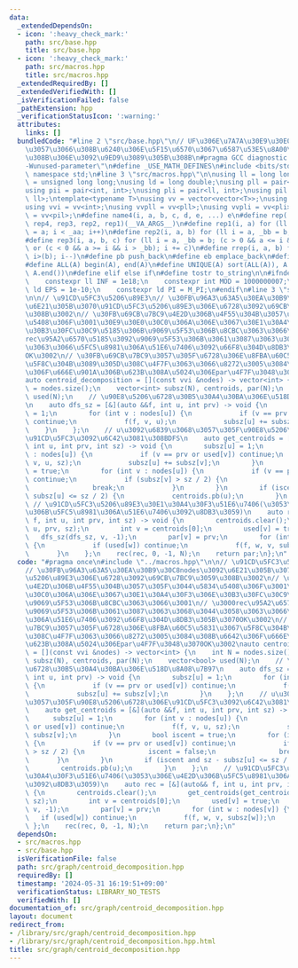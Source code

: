 ```yaml
---
data:
  _extendedDependsOn:
  - icon: ':heavy_check_mark:'
    path: src/base.hpp
    title: src/base.hpp
  - icon: ':heavy_check_mark:'
    path: src/macros.hpp
    title: src/macros.hpp
  _extendedRequiredBy: []
  _extendedVerifiedWith: []
  _isVerificationFailed: false
  _pathExtension: hpp
  _verificationStatusIcon: ':warning:'
  attributes:
    links: []
  bundledCode: "#line 2 \"src/base.hpp\"\n// UF\u306E\u7A7A\u30E9\u30E0\u30C0\u6E21\
    \u3057\u3066\u308B\u6240\u306E\u5F15\u6570\u3067\u6587\u53E5\u8A00\u308F\u308C\
    \u308B\u306E\u3092\u9ED9\u3089\u305B\u308B\n#pragma GCC diagnostic ignored \"\
    -Wunused-parameter\"\n#define _USE_MATH_DEFINES\n#include <bits/stdc++.h>\nusing\
    \ namespace std;\n#line 3 \"src/macros.hpp\"\n\nusing ll = long long;\nusing ull\
    \ = unsigned long long;\nusing ld = long double;\nusing pll = pair<ll, ll>;\n\
    using pii = pair<int, int>;\nusing pli = pair<ll, int>;\nusing pil = pair<int,\
    \ ll>;\ntemplate<typename T>\nusing vv = vector<vector<T>>;\nusing vvl = vv<ll>;\n\
    using vvi = vv<int>;\nusing vvpll = vv<pll>;\nusing vvpli = vv<pli>;\nusing vvpil\
    \ = vv<pil>;\n#define name4(i, a, b, c, d, e, ...) e\n#define rep(...) name4(__VA_ARGS__,\
    \ rep4, rep3, rep2, rep1)(__VA_ARGS__)\n#define rep1(i, a) for (ll i = 0, _aa\
    \ = a; i < _aa; i++)\n#define rep2(i, a, b) for (ll i = a, _bb = b; i < _bb; i++)\n\
    #define rep3(i, a, b, c) for (ll i = a, _bb = b; (c > 0 && a <= i && i < _bb)\
    \ or (c < 0 && a >= i && i > _bb); i += c)\n#define rrep(i, a, b) for (ll i=(a);\
    \ i>(b); i--)\n#define pb push_back\n#define eb emplace_back\n#define mkp make_pair\n\
    #define ALL(A) begin(A), end(A)\n#define UNIQUE(A) sort(ALL(A)), A.erase(unique(ALL(A)),\
    \ A.end())\n#define elif else if\n#define tostr to_string\n\n#ifndef CONSTANTS\n\
    \    constexpr ll INF = 1e18;\n    constexpr int MOD = 1000000007;\n    constexpr\
    \ ld EPS = 1e-10;\n    constexpr ld PI = M_PI;\n#endif\n#line 3 \"src/graph/centroid_decomposition.hpp\"\
    \n\n// \u91CD\u5FC3\u5206\u89E3\n// \u30FB\u96A3\u63A5\u30EA\u30B9\u30C8nodes\u3092\
    \u6E21\u305B\u3070\u91CD\u5FC3\u5206\u89E3\u306E\u6728\u3092\u69CB\u7BC9\u3059\
    \u308B\u3002\n// \u30FB\u69CB\u7BC9\u4E2D\u306B\u4F55\u304B\u3057\u305F\u3044\u5834\
    \u5408\u306F\u3001\u30E9\u30E0\u30C0\u306A\u306E\u3067\u30E1\u30A4\u30F3\u306E\
    \u30B3\u30FC\u30C9\u5185\u306B\u9069\u5F53\u306B\u8CBC\u3063\u3066\u3001\n// \u3000\
    rec\u95A2\u6570\u5185\u3092\u9069\u5F53\u306B\u3061\u3087\u3063\u3068\u3044\u3058\
    \u3063\u3066\u5FC5\u8981\u306A\u51E6\u7406\u3092\u66F8\u304D\u8DB3\u305B\u3070\
    OK\u3002\n// \u30FB\u69CB\u7BC9\u3057\u305F\u6728\u306E\u8FBA\u60C5\u5831\u3067\
    \u5F8C\u304B\u3089\u305D\u308C\u4F7F\u3063\u3066\u8272\u3005\u3084\u308B\u6642\
    \u306F\u666E\u901A\u306B\u623B\u308A\u5024\u306Epar\u4F7F\u3048\u3070OK\u3002\n\
    auto centroid_decomposition = [](const vvi &nodes) -> vector<int> {\n    int N\
    \ = nodes.size();\n    vector<int> subsz(N), centroids, par(N);\n    vector<bool>\
    \ used(N);\n    // \u90E8\u5206\u6728\u30B5\u30A4\u30BA\u306E\u518D\u8A08\u7B97\
    \n    auto dfs_sz = [&](auto &&f, int u, int prv) -> void {\n        subsz[u]\
    \ = 1;\n        for (int v : nodes[u]) {\n            if (v == prv or used[v])\
    \ continue;\n            f(f, v, u);\n            subsz[u] += subsz[v];\n    \
    \    }\n    };\n    // u\u3092\u6839\u3068\u3057\u305F\u90E8\u5206\u6728\u306E\
    \u91CD\u5FC3\u3092\u6C42\u3081\u308BDFS\n    auto get_centroids = [&](auto &&f,\
    \ int u, int prv, int sz) -> void {\n        subsz[u] = 1;\n        for (int v\
    \ : nodes[u]) {\n            if (v == prv or used[v]) continue;\n            f(f,\
    \ v, u, sz);\n            subsz[u] += subsz[v];\n        }\n        bool iscent\
    \ = true;\n        for (int v : nodes[u]) {\n            if (v == prv or used[v])\
    \ continue;\n            if (subsz[v] > sz / 2) {\n                iscent = false;\n\
    \                break;\n            }\n        }\n        if (iscent and sz -\
    \ subsz[u] <= sz / 2) {\n            centroids.pb(u);\n        }\n    };\n   \
    \ // \u91CD\u5FC3\u5206\u89E3\u30E1\u30A4\u30F3\u51E6\u7406(\u3053\u306E\u4E2D\
    \u306B\u5FC5\u8981\u306A\u51E6\u7406\u3092\u8DB3\u3059)\n    auto rec = [&](auto&&\
    \ f, int u, int prv, int sz) -> void {\n        centroids.clear();\n        get_centroids(get_centroids,\
    \ u, prv, sz);\n        int v = centroids[0];\n        used[v] = true;\n     \
    \   dfs_sz(dfs_sz, v, -1);\n        par[v] = prv;\n        for (int w : nodes[v])\
    \ {\n            if (used[w]) continue;\n            f(f, w, v, subsz[w]);\n \
    \       }\n    };\n    rec(rec, 0, -1, N);\n    return par;\n};\n"
  code: "#pragma once\n#include \"../macros.hpp\"\n\n// \u91CD\u5FC3\u5206\u89E3\n\
    // \u30FB\u96A3\u63A5\u30EA\u30B9\u30C8nodes\u3092\u6E21\u305B\u3070\u91CD\u5FC3\
    \u5206\u89E3\u306E\u6728\u3092\u69CB\u7BC9\u3059\u308B\u3002\n// \u30FB\u69CB\u7BC9\
    \u4E2D\u306B\u4F55\u304B\u3057\u305F\u3044\u5834\u5408\u306F\u3001\u30E9\u30E0\
    \u30C0\u306A\u306E\u3067\u30E1\u30A4\u30F3\u306E\u30B3\u30FC\u30C9\u5185\u306B\
    \u9069\u5F53\u306B\u8CBC\u3063\u3066\u3001\n// \u3000rec\u95A2\u6570\u5185\u3092\
    \u9069\u5F53\u306B\u3061\u3087\u3063\u3068\u3044\u3058\u3063\u3066\u5FC5\u8981\
    \u306A\u51E6\u7406\u3092\u66F8\u304D\u8DB3\u305B\u3070OK\u3002\n// \u30FB\u69CB\
    \u7BC9\u3057\u305F\u6728\u306E\u8FBA\u60C5\u5831\u3067\u5F8C\u304B\u3089\u305D\
    \u308C\u4F7F\u3063\u3066\u8272\u3005\u3084\u308B\u6642\u306F\u666E\u901A\u306B\
    \u623B\u308A\u5024\u306Epar\u4F7F\u3048\u3070OK\u3002\nauto centroid_decomposition\
    \ = [](const vvi &nodes) -> vector<int> {\n    int N = nodes.size();\n    vector<int>\
    \ subsz(N), centroids, par(N);\n    vector<bool> used(N);\n    // \u90E8\u5206\
    \u6728\u30B5\u30A4\u30BA\u306E\u518D\u8A08\u7B97\n    auto dfs_sz = [&](auto &&f,\
    \ int u, int prv) -> void {\n        subsz[u] = 1;\n        for (int v : nodes[u])\
    \ {\n            if (v == prv or used[v]) continue;\n            f(f, v, u);\n\
    \            subsz[u] += subsz[v];\n        }\n    };\n    // u\u3092\u6839\u3068\
    \u3057\u305F\u90E8\u5206\u6728\u306E\u91CD\u5FC3\u3092\u6C42\u3081\u308BDFS\n\
    \    auto get_centroids = [&](auto &&f, int u, int prv, int sz) -> void {\n  \
    \      subsz[u] = 1;\n        for (int v : nodes[u]) {\n            if (v == prv\
    \ or used[v]) continue;\n            f(f, v, u, sz);\n            subsz[u] +=\
    \ subsz[v];\n        }\n        bool iscent = true;\n        for (int v : nodes[u])\
    \ {\n            if (v == prv or used[v]) continue;\n            if (subsz[v]\
    \ > sz / 2) {\n                iscent = false;\n                break;\n     \
    \       }\n        }\n        if (iscent and sz - subsz[u] <= sz / 2) {\n    \
    \        centroids.pb(u);\n        }\n    };\n    // \u91CD\u5FC3\u5206\u89E3\u30E1\
    \u30A4\u30F3\u51E6\u7406(\u3053\u306E\u4E2D\u306B\u5FC5\u8981\u306A\u51E6\u7406\
    \u3092\u8DB3\u3059)\n    auto rec = [&](auto&& f, int u, int prv, int sz) -> void\
    \ {\n        centroids.clear();\n        get_centroids(get_centroids, u, prv,\
    \ sz);\n        int v = centroids[0];\n        used[v] = true;\n        dfs_sz(dfs_sz,\
    \ v, -1);\n        par[v] = prv;\n        for (int w : nodes[v]) {\n         \
    \   if (used[w]) continue;\n            f(f, w, v, subsz[w]);\n        }\n   \
    \ };\n    rec(rec, 0, -1, N);\n    return par;\n};\n"
  dependsOn:
  - src/macros.hpp
  - src/base.hpp
  isVerificationFile: false
  path: src/graph/centroid_decomposition.hpp
  requiredBy: []
  timestamp: '2024-05-31 16:19:51+09:00'
  verificationStatus: LIBRARY_NO_TESTS
  verifiedWith: []
documentation_of: src/graph/centroid_decomposition.hpp
layout: document
redirect_from:
- /library/src/graph/centroid_decomposition.hpp
- /library/src/graph/centroid_decomposition.hpp.html
title: src/graph/centroid_decomposition.hpp
---
```

